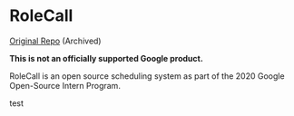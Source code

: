 # RoleCall

[Original Repo](https://github.com/RoleCallGoogle/RoleCall) (Archived)

**This is not an officially supported Google product.**

RoleCall is an open source scheduling system as part of the 2020 Google Open-Source Intern Program.

test